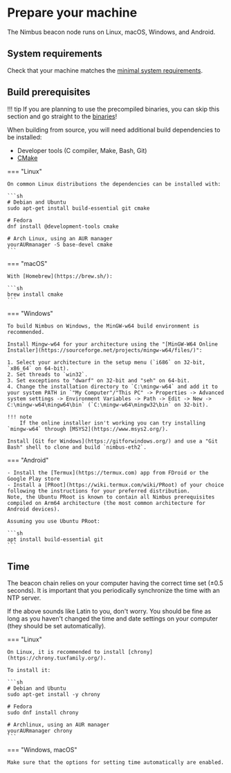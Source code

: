 # Prepare your machine

The Nimbus beacon node runs on Linux, macOS, Windows, and Android.

## System requirements

Check that your machine matches the [minimal system requirements](./hardware.md).

## Build prerequisites

!!! tip
    If you are planning to use the precompiled binaries, you can skip this section and go straight to the [binaries](./binaries.md)!

When building from source, you will need additional build dependencies to be installed:

- Developer tools (C compiler, Make, Bash, Git)
- [CMake](https://cmake.org/)

<!-- TODO: Please test whether the instructions below are correct. I think we are missing some dependencies on Windows. -->
<!--       Microsoft offer virtual machines that you can use for testing here: -->
<!--       https://developer.microsoft.com/en-us/windows/downloads/virtual-machines/ -->

=== "Linux"

    On common Linux distributions the dependencies can be installed with:

    ```sh
    # Debian and Ubuntu
    sudo apt-get install build-essential git cmake

    # Fedora
    dnf install @development-tools cmake

    # Arch Linux, using an AUR manager
    yourAURmanager -S base-devel cmake
    ```

=== "macOS"

    With [Homebrew](https://brew.sh/):

    ```sh
    brew install cmake
    ```

=== "Windows"

    To build Nimbus on Windows, the MinGW-w64 build environment is recommended.

    Install Mingw-w64 for your architecture using the "[MinGW-W64 Online Installer](https://sourceforge.net/projects/mingw-w64/files/)":

    1. Select your architecture in the setup menu (`i686` on 32-bit, `x86_64` on 64-bit).
    2. Set threads to `win32`.
    3. Set exceptions to "dwarf" on 32-bit and "seh" on 64-bit.
    4. Change the installation directory to `C:\mingw-w64` and add it to your system PATH in `"My Computer"/"This PC" -> Properties -> Advanced system settings -> Environment Variables -> Path -> Edit -> New -> C:\mingw-w64\mingw64\bin` (`C:\mingw-w64\mingw32\bin` on 32-bit).

    !!! note
        If the online installer isn't working you can try installing `mingw-w64` through [MSYS2](https://www.msys2.org/).

    Install [Git for Windows](https://gitforwindows.org/) and use a "Git Bash" shell to clone and build `nimbus-eth2`.

=== "Android"

    - Install the [Termux](https://termux.com) app from FDroid or the Google Play store
    - Install a [PRoot](https://wiki.termux.com/wiki/PRoot) of your choice following the instructions for your preferred distribution.
    Note, the Ubuntu PRoot is known to contain all Nimbus prerequisites compiled on Arm64 architecture (the most common architecture for Android devices).

    Assuming you use Ubuntu PRoot:

    ```sh
    apt install build-essential git
    ```

## Time

The beacon chain relies on your computer having the correct time set (±0.5 seconds).
It is important that you periodically synchronize the time with an NTP server.

If the above sounds like Latin to you, don't worry.
You should be fine as long as you haven't changed the time and date settings on your computer (they should be set automatically).

=== "Linux"

    On Linux, it is recommended to install [chrony](https://chrony.tuxfamily.org/).

    To install it:

    ```sh
    # Debian and Ubuntu
    sudo apt-get install -y chrony

    # Fedora
    sudo dnf install chrony

    # Archlinux, using an AUR manager
    yourAURmanager chrony
    ```

=== "Windows, macOS"

    Make sure that the options for setting time automatically are enabled.
